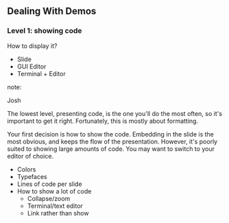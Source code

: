 ## Dealing With Demos

### Level 1: showing code

How to display it?

* Slide
* GUI Editor
* Terminal + Editor

note:

Josh

The lowest level, presenting code, is the one you'll do the most often,
so it's important to get it right. Fortunately, this is mostly about
formatting.

Your first decision is how to show the code. Embedding in the slide is
the most obvious, and keeps the flow of the presentation. However, 
it's poorly suited to showing large amounts of code. You may want to
switch to your editor of choice.



* Colors
* Typefaces
* Lines of code per slide
* How to show a lot of code
  * Collapse/zoom
  * Terminal/text editor
  * Link rather than show


